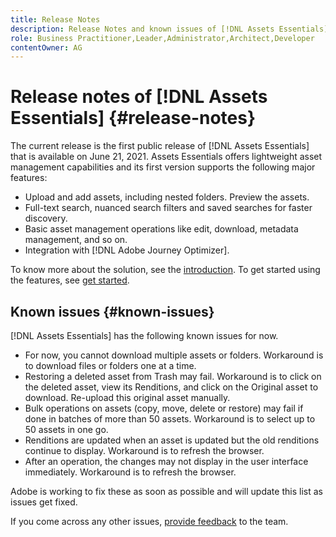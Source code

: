 ```yaml
---
title: Release Notes
description: Release Notes and known issues of [!DNL Assets Essentials]
role: Business Practitioner,Leader,Administrator,Architect,Developer
contentOwner: AG
---
```


# Release notes of [!DNL Assets Essentials] {#release-notes}

The current release is the first public release of [!DNL Assets Essentials] that is available on June 21, 2021. Assets Essentials offers lightweight asset management capabilities and its first version supports the following major features:

* Upload and add assets, including nested folders. Preview the assets.
* Full-text search, nuanced search filters and saved searches for faster discovery.
* Basic asset management operations like edit, download, metadata management, and so on.
* Integration with [!DNL Adobe Journey Optimizer].

To know more about the solution, see the [introduction](introduction.md). To get started using the features, see [get started](/help/get-started.md).

## Known issues {#known-issues}

[!DNL Assets Essentials] has the following known issues for now.

* For now, you cannot download multiple assets or folders. Workaround is to download files or folders one at a time.
* Restoring a deleted asset from Trash may fail. Workaround is to click on the deleted asset, view its Renditions, and click on the Original asset to download. Re-upload this original asset manually.
* Bulk operations on assets (copy, move, delete or restore) may fail if done in batches of more than 50 assets. Workaround is to select up to 50 assets in one go.
* Renditions are updated when an asset is updated but the old renditions continue to display. Workaround is to refresh the browser.
* After an operation, the changes may not display in the user interface immediately. Workaround is to refresh the browser.

Adobe is working to fix these as soon as possible and will update this list as issues get fixed.

If you come across any other issues, [provide feedback](#provide-feedback) to the team.
